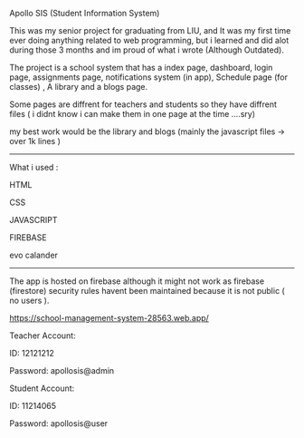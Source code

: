 Apollo SIS (Student Information System)

This was my senior project for graduating from LIU, and It was my first time ever doing anything related to web programming, but i learned and did alot during those 3 months and im proud of what i wrote (Although Outdated).

The project is a school system that has a index page, dashboard, login page, assignments page, notifications system (in app), Schedule page (for classes) , A library and a blogs page.

Some pages are diffrent for teachers and students so they have diffrent files ( i didnt know i can make them in one page at the time ....sry)

my best work would be the library and blogs (mainly the javascript files -> over 1k lines )

----------

What i used :

HTML

CSS

JAVASCRIPT

FIREBASE

evo calander

-----------

The app is hosted on firebase although it might not work as firebase (firestore) security rules havent been maintained because it is not public ( no users ).

https://school-management-system-28563.web.app/

Teacher Account:

ID: 12121212

Password: apollosis@admin

Student Account:

ID: 11214065

Password: apollosis@user
